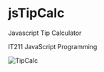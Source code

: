 # jsTipCalc
Javascript Tip Calculator

IT211 JavaScript Programming

![TipCalc](https://alanv73.github.io/img/TipCalc.png)
